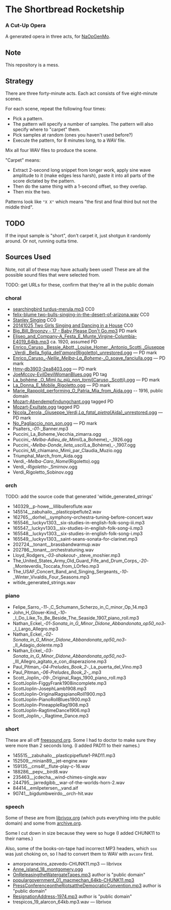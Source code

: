 The Shortbread Rocketship
=========================

### A Cut-Up Opera ###

A generated opera in three acts, for
[NaOpGenMo](https://github.com/cpressey/NaOpGenMo).

Note
----

This repository is a mess.

Strategy
--------

There are three forty-minute acts.  Each act consists of five eight-minute
scenes.

For each scene, repeat the following four times:

*   Pick a pattern.   
*   The pattern will specify a number of samples.  The pattern will
    also specify where to "carpet" them.
*   Pick samples at random (ones you haven't used before?)
*   Execute the pattern, for 8 minutes long, to a WAV file.

Mix all four WAV files to produce the scene.

"Carpet" means:

*   Extract 2-second long snippet from longer work, apply sine wave amplitude
    to it (make edges less harsh), paste it into all parts of the score dictated
    by the pattern.
*   Then do the same thing with a 1-second offset, so they overlap.
*   Then mix the two.

Patterns look like `"X X"` which means "the first and final third but not
the middle third".

TODO
----

If the input sample is "short", don't carpet it, just shotgun it randomly
around.  Or not, running outta time.

Sources Used
------------

Note, not all of these may have actually been used!  These are all the
possible sound files that were selected from.

TODO: get URLs for these, confirm that they're all in the public domain

### choral

*   [searchingbird turdus-merula.mp3](http://freesound.org/people/searchingbird/sounds/181681/) CC0
*   [felix-blume two-bulls-singing-in-the-desert-of-arizona.wav](http://freesound.org/people/felix.blume/sounds/202111/) CC0
*   [Stanley Singing](http://freesound.org/people/wjoojoo/sounds/206029/) CC0
*   [20141025 Two Girls Singing and Dancing in a House](http://freesound.org/people/kijjaz/sounds/252904/) CC0
*   [Big_Bill_Broonzy - 17 - Baby Please Don't Go.mp3](http://freemusicarchive.org/music/big_bill_broonzy/~/bigbillbroonzy-babypleasedontgo1) PD mark
*   [Eliseo_and_Company-A_Festa_E_Munte_Virgine-Columbia-E4019_64kb.mp3](https://archive.org/details/Eliseo_and_Company-A_Festa) ca. 1920, assumed PD
*   [Enrico_Caruso,_Bessie_Abott,_Louise_Homer,_Antonio_Scotti,_Giuseppe_Verdi,_Bella_figlia_dell'_amore_(Rigoletto)_unrestored.ogg](http://commons.wikimedia.org/wiki/File:Enrico_Caruso,_Bessie_Abott,_Louise_Homer,_Antonio_Scotti,_Giuseppe_Verdi,_Bella_figlia_dell%27_amore_%28Rigoletto%29_unrestored.ogg) — PD mark
*   [Enrico_Caruso_-_Nellie_Melba_-_La_Boheme_-_O_soave_fanciulla.ogg](http://commons.wikimedia.org/wiki/File:Enrico_Caruso_-_Nellie_Melba_-_La_Boheme_-_O_soave_fanciulla.ogg) — PD mark
*   [Hmv-db3903-2ea8403.ogg](http://commons.wikimedia.org/wiki/File:Hmv-db3903-2ea8403.ogg) — PD mark
*   [JoeMccoy-EvilDevilWomanBlues.ogg](https://archive.org/details/KansasJoeMccoy-EvilDevilWomanBlues) PD tag
*   [La_bohème,_O_Mimì,_tu_più_non_torni_(Caruso,_Scotti).ogg](http://en.wikipedia.org/wiki/File:La_boh%C3%A8me,_O_Mim%C3%AC,_tu_pi%C3%B9_non_torni_%28Caruso,_Scotti%29.ogg) — PD mark
*   [La_Donna_E_Mobile_Rigoletto.ogg](http://commons.wikimedia.org/wiki/File:La_Donna_E_Mobile_Rigoletto.ogg) — PD mark
*   [Marie_Rappold_performing_O_Patria_Mia_from_Aida.ogg](http://commons.wikimedia.org/wiki/File:Marie_Rappold_performing_O_Patria_Mia_from_Aida.ogg) -- 1916, public domain
*   [Mozart-Abendempfindungchant.ogg](https://archive.org/details/Abendempfindung) tagged PD
*   [Mozart-Exultate.ogg](https://archive.org/details/MozartExultate) tagged PD
*   [Nicola_Zerola,_Giuseppe_Verdi,_La_fatal_pietra_(Aida)_unrestored.ogg](http://commons.wikimedia.org/wiki/File:Nicola_Zerola,_Giuseppe_Verdi,_La_fatal_pietra_%28Aida%29_unrestored.ogg) — PD mark
*   [No_Pagliaccio_non_son.ogg](http://commons.wikimedia.org/wiki/File:No_Pagliaccio_non_son.ogg) — PD mark
*   Psalters_-_01_-_Banner.mp3
*   Puccini_La_Boheme_Vecchia_zimarra.ogg
*   Puccini_-_Melba_-_Adieu_de_Mimi_(La_Boheme)_-_1926.ogg
*   Puccini_-_Melba_-_Donde_lieta_usci_(La_Bohème)_-_1907.ogg
*   Puccini_Mi_chiamano_Mimì_par_Claudia_Muzio.ogg
*   Triumphal_March_from_Aida.ogg
*   Verdi_-_Melba_-_Caro_Nome_(Rigoletto).ogg
*   Verdi_-_Rigoletto_-_Smirnov.ogg
*   Verdi_Rigoletto_Sobinov.ogg

### orch

TODO: add the source code that generated 'witide_generated_strings'

*   140329__p-howe__lillibulleroflute.wav
*   145514__zabuhailo__plasticpipeflute2.wav
*   162765__dorhel__symphony-orchestra-tuning-before-concert.wav
*   165546__luckyv1303__six-studies-in-english-folk-song-iii.mp3
*   165547__luckyv1303__six-studies-in-english-folk-song-ii.mp3
*   165548__luckyv1303__six-studies-in-english-folk-song-i.mp3
*   165549__luckyv1303__saint-seans-sonata-for-clarinet.mp3
*   202724__tonant__brassbandwarmup.wav
*   202786__tonant__orchestratuning.wav
*   Lloyd_Rodgers_-_03_-_shakeout_-_steve_moshier.mp3
*   The_United_States_Army_Old_Guard_Fife_and_Drum_Corps_-_20_-_Monteverdis_Toccata_from_LOrfeo.mp3
*   The_USAF_Concert_Band_and_Singing_Sergeants_-_10_-_Winter_Vivaldis_Four_Seasons.mp3
*   witide_generated_strings.wav

### piano

*   Felipe_Sarro_-_11_-_C_Schumann_Scherzo_in_C_minor_Op_14.mp3
*   John_H_Glover-Kind_-_10_-_I_Do_Like_To_Be_Beside_The_Seaside_1907_piano_roll.mp3
*   Nathan_Eckel_-_01_-_Sonata_in_G_Minor_Didone_Abbandonata_op50_no3_-_I_Largo_Allegro.mp3
*   Nathan_Eckel_-_02_-_Sonata_in_G_Minor_Didone_Abbandonata_op50_no3_-_II_Adagio_dolente.mp3
*   Nathan_Eckel_-_03_-_Sonata_in_G_Minor_Didone_Abbandonata_op50_no3_-_III_Allegro_agitato_e_con_disperazione.mp3
*   Paul_Pitman_-_04_-_Preludes_Book_2_-_La_puerta_del_Vino.mp3
*   Paul_Pitman_-_06_-_Preludes_Book_2_-_.mp3
*   Scott_Joplin_-_09_-_Original_Rags_1900_piano_roll.mp3
*   ScottJoplin-FiggyFrank1908incomplete.mp3
*   ScottJoplin-JosephLamb1908.mp3
*   ScottJoplin-OriginalRagspianoRoll1900.mp3
*   ScottJoplin-PianoRollBlues1900.mp3
*   ScottJoplin-PineappleRag1908.mp3
*   ScottJoplin-RagtimeDance1906.mp3
*   Scott_Joplin_-_Ragtime_Dance.mp3

### short

These are all off [freesound.org](http://freesound.org/).  Some I had to
doctor to make sure they were more than 2 seconds long.  (I added PAD11
to their names.)

*   145515__zabuhailo__plasticpipeflute1-PAD11.mp3
*   152509__minian89__jet-engine.wav
*   159135__cms4f__flute-play-c-16.wav
*   188286__pepv__bird8.wav
*   235463__jcdecha__wind-chimes-single.wav
*   244795__jarredgibb__war-of-the-worlds-horn-2.wav
*   84414__emilpetersen__vand.aif
*   90741__bigdumbweirdo__orch-hit.wav

### speech

Some of these are from [librivox.org](http://librivox.org) (which puts
everything into the public domain)
and some from [archive.org](http://archive.org).

Some I cut down in size because they were so huge (I added CHUNK11 to their
names.)

Also, some of the books-on-tape had incorrect MP3 headers, which `sox`
was just choking on, so I had to convert them to WAV with `avconv` first.

*   amorporanexins_azevedo-CHUNK11.mp3 — librivox
*   [Anne_island_18_montgomery.ogg](https://librivox.org/anne-of-the-island-by-lucy-maud-montgomery/)
*   [OnReleasingtheWatergateTapes.mp3](https://archive.org/details/Greatest_Speeches_of_the_20th_Century) author is "public domain"
*   [populargovernment_01_macmechan_64kb-CHUNK11.mp3](https://librivox.org/the-winning-of-popular-government-by-archibald-macmechan/)
*   [PressConferenceontheRiotsattheDemocraticConvention.mp3](https://archive.org/details/Greatest_Speeches_of_the_20th_Century) author is "public domain"
*   [ResignationAddress-1974.mp3](https://archive.org/details/Greatest_Speeches_of_the_20th_Century) author is "public domain"
*   trespicos_19_alarcon_64kb.mp3.wav — librivox
